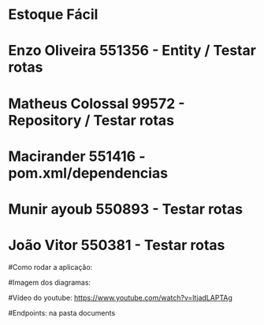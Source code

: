 # Estoque Fácil

# Enzo Oliveira 551356 - Entity / Testar rotas

# Matheus Colossal 99572  - Repository / Testar rotas

# Macirander 551416 - pom.xml/dependencias

# Munir ayoub 550893  - Testar rotas

# João Vitor 550381 - Testar rotas


#Como rodar a aplicação:


#Imagem dos diagramas:


#Vídeo do youtube: https://www.youtube.com/watch?v=ltjadLAPTAg

#Endpoints: na pasta documents
